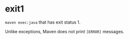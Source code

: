 # exit1

`maven exec:java` that has exit status 1.

Unlike exceptions, Maven does not print `[ERROR]` messages.

